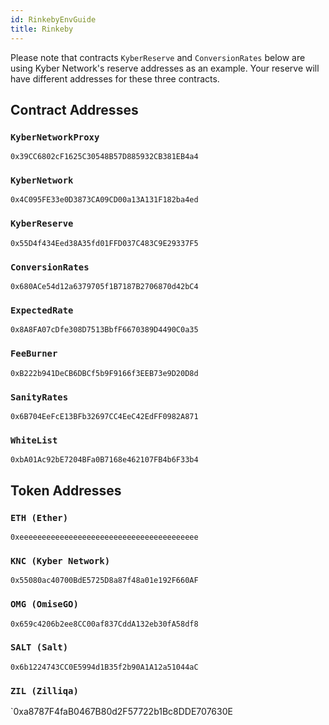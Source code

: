 ```yaml
---
id: RinkebyEnvGuide
title: Rinkeby
---
```


Please note that contracts `KyberReserve` and `ConversionRates` below are using Kyber Network's reserve addresses as an example. Your reserve will have different addresses for these three contracts.

## Contract Addresses
### `KyberNetworkProxy`
`0x39CC6802cF1625C30548B57D885932CB381EB4a4`

### `KyberNetwork`
`0x4C095FE33e0D3873CA09CD00a13A131F182ba4ed`

### `KyberReserve`
`0x55D4f434Eed38A35fd01FFD037C483C9E29337F5`

### `ConversionRates`
`0x680ACe54d12a6379705f1B7187B2706870d42bC4`

### `ExpectedRate`
`0x8A8FA07cDfe308D7513BbfF6670389D4490C0a35`

### `FeeBurner`
`0xB222b941DeCB6DBCf5b9F9166f3EEB73e9D20D8d`

### `SanityRates`
`0x6B704EeFcE13BFb32697CC4EeC42EdFF0982A871`

### `WhiteList`
`0xbA01Ac92bE7204BFa0B7168e462107FB4b6F33b4`

## Token Addresses
### `ETH (Ether)`
`0xeeeeeeeeeeeeeeeeeeeeeeeeeeeeeeeeeeeeeeee`

### `KNC (Kyber Network)`
`0x55080ac40700BdE5725D8a87f48a01e192F660AF`

### `OMG (OmiseGO)`
`0x659c4206b2ee8CC00af837CddA132eb30fA58df8`

### `SALT (Salt)`
`0x6b1224743CC0E5994d1B35f2b90A1A12a51044aC`

### `ZIL (Zilliqa)`
`0xa8787F4faB0467B80d2F57722b1Bc8DDE707630E
